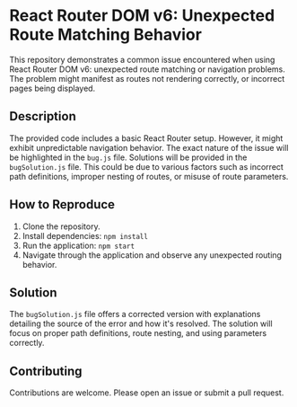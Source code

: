 # React Router DOM v6: Unexpected Route Matching Behavior

This repository demonstrates a common issue encountered when using React Router DOM v6: unexpected route matching or navigation problems.  The problem might manifest as routes not rendering correctly, or incorrect pages being displayed.

## Description
The provided code includes a basic React Router setup. However, it might exhibit unpredictable navigation behavior.  The exact nature of the issue will be highlighted in the `bug.js` file.  Solutions will be provided in the `bugSolution.js` file.  This could be due to various factors such as incorrect path definitions, improper nesting of routes, or misuse of route parameters.

## How to Reproduce
1. Clone the repository.
2. Install dependencies: `npm install`
3. Run the application: `npm start`
4. Navigate through the application and observe any unexpected routing behavior.

## Solution
The `bugSolution.js` file offers a corrected version with explanations detailing the source of the error and how it's resolved.  The solution will focus on proper path definitions, route nesting, and using parameters correctly.

## Contributing
Contributions are welcome. Please open an issue or submit a pull request.